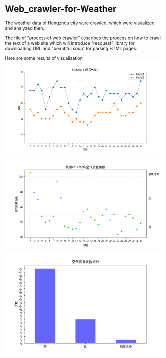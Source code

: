 # Web_crawler-for-Weather
The weather data of Hangzhou city were crawled, which were visualized and analyzed then.

The file of "process of web crawler" describes the process on how to crawl the text of a web site which will introduce 
"resquest" library for downloading URL and "beautiful soup" for parsing HTML pages.

Here are some results of visualization:
![temperature](https://github.com/zttara/Web_crawler-for-Weather/blob/master/weather1.png)

![Quality](https://github.com/zttara/Web_crawler-for-Weather/blob/master/weather2.png)

![days](https://github.com/zttara/Web_crawler-for-Weather/blob/master/weather3.png)
